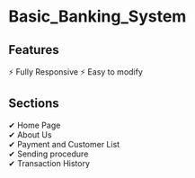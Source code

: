 # Basic_Banking_System

## Features
⚡ Fully Responsive
⚡ Easy to modify

## Sections
✔ Home Page\
✔ About Us\
✔ Payment and Customer List \
✔ Sending procedure\
✔ Transaction History